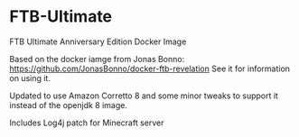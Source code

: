 # FTB-Ultimate
FTB Ultimate Anniversary Edition Docker Image

Based on the docker iamge from Jonas Bonno: https://github.com/JonasBonno/docker-ftb-revelation See it for information on using it.

Updated to use Amazon Corretto 8 and some minor tweaks to support it instead of the openjdk 8 image.

Includes Log4j patch for Minecraft server
